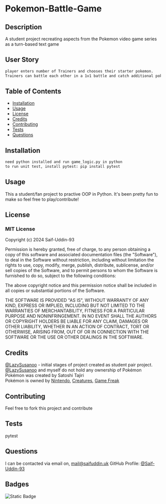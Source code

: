 # Pokemon-Battle-Game

## Description

A student project recreating aspects from the Pokemon video game series as a turn-based text game

## User Story

```md
player enters number of Trainers and chooses their starter pokemon.
Trainers can battle each other in a 1v1 battle and catch additional pokemon found in random encounters.
```

## Table of Contents

- [Installation](#installation)
- [Usage](#usage)
- [License](#license)
- [Credits](#credits)
- [Contributing](#contributing)
- [Tests](#tests)
- [Questions](#questions)


## Installation

```md
need python installed and run game_logic.py in python
to run unit test, install pytest: pip install pytest
```

## Usage

This a student/fan project to practive OOP in Python. It's been pretty fun to make so feel free to play/contribute!

## License
### MIT License
Copyright (c) 2024 Saif-Uddin-93

Permission is hereby granted, free of charge, to any person obtaining a copy of this software and associated documentation files (the "Software"), to deal in the Software without restriction, including without limitation the rights to use, copy, modify, merge, publish, distribute, sublicense, and/or sell copies of the Software, and to permit persons to whom the Software is furnished to do so, subject to the following conditions:

The above copyright notice and this permission notice shall be included in all copies or substantial portions of the Software.

THE SOFTWARE IS PROVIDED "AS IS", WITHOUT WARRANTY OF ANY KIND, EXPRESS OR IMPLIED, INCLUDING BUT NOT LIMITED TO THE WARRANTIES OF MERCHANTABILITY, FITNESS FOR A PARTICULAR PURPOSE AND NONINFRINGEMENT. IN NO EVENT SHALL THE AUTHORS OR COPYRIGHT HOLDERS BE LIABLE FOR ANY CLAIM, DAMAGES OR OTHER LIABILITY, WHETHER IN AN ACTION OF CONTRACT, TORT OR OTHERWISE, ARISING FROM, OUT OF OR IN CONNECTION WITH THE SOFTWARE OR THE USE OR OTHER DEALINGS IN THE SOFTWARE.

## Credits

[@LazySusanoo](https://github.com/LazySusanoo) - initial stages of project created as student pair project.<br>
[@LazySusanoo](https://github.com/LazySusanoo) and myself do not hold any ownership of Pokémon<br>
Pokémon was created by Satoshi Tajiri<br>
Pokémon is owned by [Nintendo](https://www.nintendo.com/), [Creatures](https://www.creatures.co.jp/en/), [Game Freak](https://www.gamefreak.co.jp/)

## Contributing

Feel free to fork this project and contribute

## Tests

pytest

## Questions
I can be contacted via email on, mail@saifuddin.uk
GitHub Profile: [@Saif-Uddin-93](https://github.com/Saif-Uddin-93)

## Badges

![Static Badge](https://img.shields.io/badge/Python-100%25-Yellow?style=for-the-badge&labelColor=blue&color=yellow)
